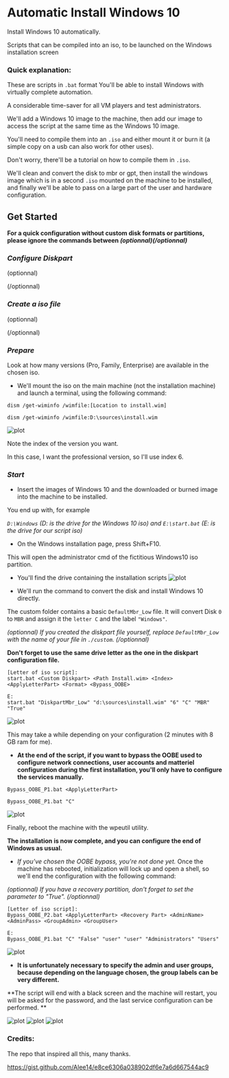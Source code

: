 # Automatic Install Windows 10

Install Windows 10 automatically. 

Scripts that can be compiled into an iso, to be launched on the Windows installation screen

### Quick explanation: 


These are scripts in `.bat` format
You'll be able to install Windows with virtually complete automation.

A considerable time-saver for all VM players and test administrators.

We'll add a Windows 10 image to the machine, then add our image to access the script at the same time as the Windows 10 image.

You'll need to compile them into an `.iso` and either mount it or burn it (a simple copy on a usb can also work for other uses).

Don't worry, there'll be a tutorial on how to compile them in `.iso`.

We'll clean and convert the disk to mbr or gpt, then install the windows image which is in a second `.iso` mounted on the machine to be installed, and finally we'll be able to pass on a large part of the user and hardware configuration.


## Get Started

**For a quick configuration without custom disk formats or partitions, please ignore the commands between *(optionnal)(/optionnal)***




### *Configure Diskpart*
(optionnal)


(/optionnal)

### *Create a iso file*
(optionnal)


(/optionnal)


### *Prepare*
Look at how many versions (Pro, Family, Enterprise) are available in the chosen iso.

- We'll mount the iso on the main machine (not the installation machine) and launch a terminal, using the following command: 

```
dism /get-wiminfo /wimfile:[Location to install.wim]

dism /get-wiminfo /wimfile:D:\sources\install.wim
```
![plot](./img/index.png)

Note the index of the version you want.

In this case, I want the professional version, so I'll use index 6.


### *Start*
- Insert the images of Windows 10 and the downloaded or burned image into the machine to be installed.

You end up with, for example 

*`D:\Windows` (D: is the drive for the Windows 10 iso) and `E:\start.bat` (E: is the drive for our script iso)*

- On the Windows installation page, press Shift+F10.

This will open the administrator cmd of the fictitious Windows10 iso partition.

- You'll find the drive containing the installation scripts
![plot](./img/1.png)

- We'll run the command to convert the disk and install Windows 10 directly.
  
The custom folder contains a basic `DefaultMbr_Low` file.
It will convert Disk `0` to `MBR` and assign it the `letter C` and the label `"Windows"`.

*(optionnal)
If you created the diskpart file yourself, replace `DefaultMbr_Low` with the name of your file in `./custom`.
(/optionnal)*

**Don't forget to use the same drive letter as the one in the diskpart configuration file.**
```
[Letter of iso script]:
start.bat <Custom Diskpart> <Path Install.wim> <Index> <ApplyLetterPart> <Format> <Bypass_OOBE>

E:
start.bat "DiskpartMbr_Low" "d:\sources\install.wim" "6" "C" "MBR" "True"
```
![plot](./img/2.png)

This may take a while depending on your configuration (2 minutes with 8 GB ram for me).

- **At the end of the script, if you want to bypass the OOBE used to configure network connections, user accounts and matteriel configuration during the first installation, you'll only have to configure the services manually.**
```
Bypass_OOBE_P1.bat <ApplyLetterPart>

Bypass_OOBE_P1.bat "C"
```

![plot](./img/3.png)

Finally, reboot the machine with the wpeutil utility.

**The installation is now complete, and you can configure the end of Windows as usual.**

- *If you've chosen the OOBE bypass, you're not done yet.*
Once the machine has rebooted, initialization will lock up and open a shell, so we'll end the configuration with the following command: 

*(optionnal) 
If you have a recovery partition, don't forget to set the parameter <Recovery Part> to "True". 
(/optionnal)*
```
[Letter of iso script]:
Bypass_OOBE_P2.bat <ApplyLetterPart> <Recovery Part> <AdminName> <AdminPass> <GroupAdmin> <GroupUser>

E:
Bypass_OOBE_P1.bat "C" "False" "user" "user" "Administrators" "Users"
```
![plot](./img/4.png)

- **It is unfortunately necessary to specify the admin and user groups, because depending on the language chosen, the group labels can be very different.**

**The script will end with a black screen and the machine will restart, you will be asked for the password, and the last service configuration can be performed. **

![plot](./img/5.png)
![plot](./img/7.png)
![plot](./img/8.png)

### Credits:
The repo that inspired all this, many thanks.

https://gist.github.com/Alee14/e8ce6306a038902df6e7a6d667544ac9
